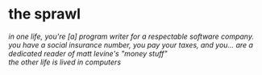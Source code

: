 # the sprawl

_in one life, you're [a] program writer for a respectable software company. you have a social insurance number, you pay your taxes, and you... are a dedicated reader of matt levine's "money stuff"  
 the other life is lived in computers_
